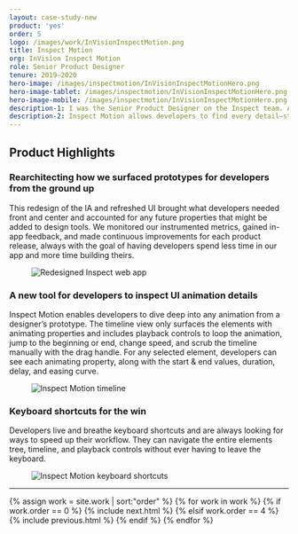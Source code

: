 ```yaml
---
layout: case-study-new
product: 'yes'
order: 5
logo: /images/work/InVisionInspectMotion.png
title: Inspect Motion
org: InVision Inspect Motion
role: Senior Product Designer
tenure: 2019–2020
hero-image: /images/inspectmotion/InVisionInspectMotionHero.png
hero-image-tablet: /images/inspectmotion/InVisionInspectMotionHero.png
hero-image-mobile: /images/inspectmotion/InVisionInspectMotionHero.png
description-1: I was the Senior Product Designer on the Inspect team. As part of our larger effort to redesign the cloud platform from the ground up, I redesigned the entire Inspect UI, Selection Mechanics, and Asset Manager. I also led the design of a 0–1 tool called Inspect Motion, a type of designer/developer collaboration tool that had never existed in our industry before.
description-2: Inspect Motion allows developers to find every detail—start and end values, duration, delay, and easing curve—for any animating property on any element from the designer’s prototype. To enable this redesign and new product vertical, I designed and re-factored large portions of the Helios design system, defined processes, managed contributions, and helped implement a tool for measuring system adoption.
---
```


<div class="c-wrap__project" markdown=1>

## Product Highlights

</div>

<div class="c-wrap__project c-wrap__project--preview" markdown=1>

### Rearchitecting how we surfaced prototypes for developers from the ground up
This redesign of the IA and refreshed UI brought what developers needed front and center and accounted for any future properties that might be added to design tools. We monitored our instrumented metrics, gained in-app feedback, and made continuous improvements for each product release, always with the goal of having developers spend less time in our app and more time building theirs.

</div>

<figure class="c-media c-media--border">
  <picture>
    <source media="(min-width: 32em)" srcset="../../images/invision/inspect-studio@2x.gif"/>
    <img class="c-media c-media--padding" src="../../images/invision/inspect-studio.gif" alt="Redesigned Inspect web app"/>
  </picture>
</figure>

<div class="c-wrap__project c-wrap__project--preview" markdown=1>

### A new tool for developers to inspect UI animation details
Inspect Motion enables developers to dive deep into any animation from a designer’s prototype. The timeline view only surfaces the elements with animating properties and includes playback controls to loop the animation, jump to the beginning or end, change speed, and scrub the timeline manually with the drag handle. For any selected element, developers can see each animating property, along with the start & end values, duration, delay, and easing curve.

</div>

<figure class="c-media c-media--border">
  <picture>
    <source media="(min-width: 32em)" srcset="../../images/invision/inspect-motion-timeline@2x.gif"/>
    <img class="c-media c-media--padding" src="../../images/invision/inspect-motion-timeline.gif" alt="Inspect Motion timeline"/>
  </picture>
</figure>

<div class="c-wrap__project c-wrap__project--preview" markdown=1>

### Keyboard shortcuts for the win
Developers live and breathe keyboard shortcuts and are always looking for ways to speed up their workflow. They can navigate the entire elements tree, timeline, and playback controls without ever having to leave the keyboard.

</div>

<figure class="c-media c-media--border">
  <picture>
    <source media="(min-width: 32em)" srcset="../../images/invision/inspect-motion-keyboardshortcuts@2x.gif"/>
    <img class="c-media c-media--padding" src="../../images/invision/inspect-motion-keyboardshortcuts.gif" alt="Inspect Motion keyboard shortcuts"/>
  </picture>
</figure>

<hr>

<div class="c-work-nav">
  {% assign work = site.work | sort:"order" %}
  {% for work in work %}
  {% if work.order == 0 %}
  {% include next.html %}
  {% elsif work.order == 4 %}
  {% include previous.html %}
  {% endif %}
  {% endfor %}
</div>

